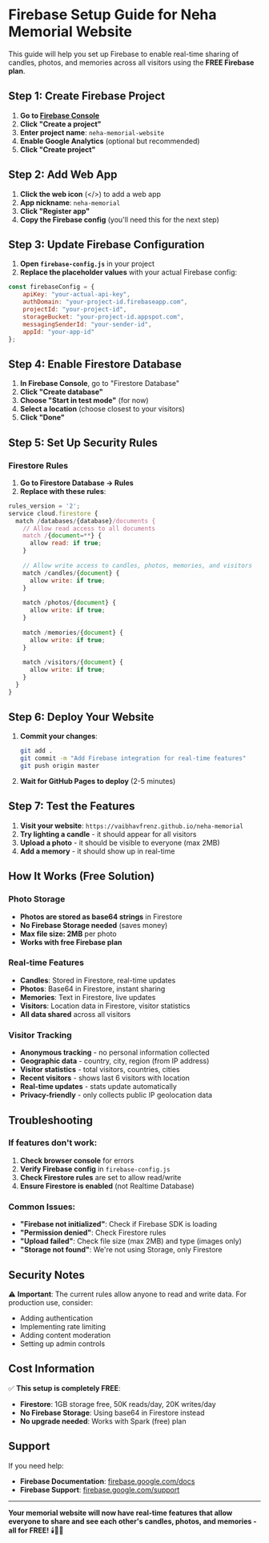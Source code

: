 # Firebase Setup Guide for Neha Memorial Website

This guide will help you set up Firebase to enable real-time sharing of candles, photos, and memories across all visitors using the **FREE Firebase plan**.

## Step 1: Create Firebase Project

1. **Go to [Firebase Console](https://console.firebase.google.com/)**
2. **Click "Create a project"**
3. **Enter project name**: `neha-memorial-website`
4. **Enable Google Analytics** (optional but recommended)
5. **Click "Create project"**

## Step 2: Add Web App

1. **Click the web icon** (</>) to add a web app
2. **App nickname**: `neha-memorial`
3. **Click "Register app"**
4. **Copy the Firebase config** (you'll need this for the next step)

## Step 3: Update Firebase Configuration

1. **Open `firebase-config.js`** in your project
2. **Replace the placeholder values** with your actual Firebase config:

```javascript
const firebaseConfig = {
    apiKey: "your-actual-api-key",
    authDomain: "your-project-id.firebaseapp.com",
    projectId: "your-project-id",
    storageBucket: "your-project-id.appspot.com",
    messagingSenderId: "your-sender-id",
    appId: "your-app-id"
};
```

## Step 4: Enable Firestore Database

1. **In Firebase Console**, go to "Firestore Database"
2. **Click "Create database"**
3. **Choose "Start in test mode"** (for now)
4. **Select a location** (choose closest to your visitors)
5. **Click "Done"**

## Step 5: Set Up Security Rules

### Firestore Rules
1. **Go to Firestore Database → Rules**
2. **Replace with these rules**:

```javascript
rules_version = '2';
service cloud.firestore {
  match /databases/{database}/documents {
    // Allow read access to all documents
    match /{document=**} {
      allow read: if true;
    }
    
    // Allow write access to candles, photos, memories, and visitors
    match /candles/{document} {
      allow write: if true;
    }
    
    match /photos/{document} {
      allow write: if true;
    }
    
    match /memories/{document} {
      allow write: if true;
    }
    
    match /visitors/{document} {
      allow write: if true;
    }
  }
}
```

## Step 6: Deploy Your Website

1. **Commit your changes**:
   ```bash
   git add .
   git commit -m "Add Firebase integration for real-time features"
   git push origin master
   ```

2. **Wait for GitHub Pages to deploy** (2-5 minutes)

## Step 7: Test the Features

1. **Visit your website**: `https://vaibhavfrenz.github.io/neha-memorial`
2. **Try lighting a candle** - it should appear for all visitors
3. **Upload a photo** - it should be visible to everyone (max 2MB)
4. **Add a memory** - it should show up in real-time

## How It Works (Free Solution)

### Photo Storage
- **Photos are stored as base64 strings** in Firestore
- **No Firebase Storage needed** (saves money)
- **Max file size: 2MB** per photo
- **Works with free Firebase plan**

### Real-time Features
- **Candles**: Stored in Firestore, real-time updates
- **Photos**: Base64 in Firestore, instant sharing
- **Memories**: Text in Firestore, live updates
- **Visitors**: Location data in Firestore, visitor statistics
- **All data shared** across all visitors

### Visitor Tracking
- **Anonymous tracking** - no personal information collected
- **Geographic data** - country, city, region (from IP address)
- **Visitor statistics** - total visitors, countries, cities
- **Recent visitors** - shows last 6 visitors with location
- **Real-time updates** - stats update automatically
- **Privacy-friendly** - only collects public IP geolocation data

## Troubleshooting

### If features don't work:
1. **Check browser console** for errors
2. **Verify Firebase config** in `firebase-config.js`
3. **Check Firestore rules** are set to allow read/write
4. **Ensure Firestore is enabled** (not Realtime Database)

### Common Issues:
- **"Firebase not initialized"**: Check if Firebase SDK is loading
- **"Permission denied"**: Check Firestore rules
- **"Upload failed"**: Check file size (max 2MB) and type (images only)
- **"Storage not found"**: We're not using Storage, only Firestore

## Security Notes

⚠️ **Important**: The current rules allow anyone to read and write data. For production use, consider:
- Adding authentication
- Implementing rate limiting
- Adding content moderation
- Setting up admin controls

## Cost Information

✅ **This setup is completely FREE**:
- **Firestore**: 1GB storage free, 50K reads/day, 20K writes/day
- **No Firebase Storage**: Using base64 in Firestore instead
- **No upgrade needed**: Works with Spark (free) plan

## Support

If you need help:
- **Firebase Documentation**: [firebase.google.com/docs](https://firebase.google.com/docs)
- **Firebase Support**: [firebase.google.com/support](https://firebase.google.com/support)

---

**Your memorial website will now have real-time features that allow everyone to share and see each other's candles, photos, and memories - all for FREE!** 🕯️📸💝 